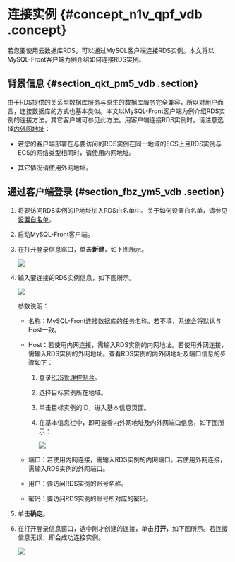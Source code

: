 # 连接实例 {#concept_n1v_qpf_vdb .concept}

若您要使用云数据库RDS，可以通过MySQL客户端连接RDS实例。本文将以MySQL-Front客户端为例介绍如何连接RDS实例。

## 背景信息 {#section_qkt_pm5_vdb .section}

由于RDS提供的关系型数据库服务与原生的数据库服务完全兼容，所以对用户而言，连接数据库的方式也基本类似。本文以MySQL-Front客户端为例介绍RDS实例的连接方法，其它客户端可参见此方法。用客户端连接RDS实例时，请注意选择[内外网地址](../../../../intl.zh-CN/用户指南/网络管理/设置内外网地址.md)：

-   若您的客户端部署在与要访问的RDS实例在同一地域的ECS上且RDS实例与ECS的网络类型相同时，请使用内网地址。

-   其它情况请使用外网地址。


## 通过客户端登录 {#section_fbz_ym5_vdb .section}

1.  将要访问RDS实例的IP地址加入RDS白名单中。关于如何设置白名单，请参见[设置白名单](intl.zh-CN/快速入门MySQL版/初始化配置/设置白名单.md#)。
2.  启动MySQL-Front客户端。
3.  在打开登录信息窗口，单击**新建**，如下图所示。

    ![](http://static-aliyun-doc.oss-cn-hangzhou.aliyuncs.com/assets/img/7823/2607_zh-CN.png)

4.  输入要连接的RDS实例信息，如下图所示。

    ![](http://static-aliyun-doc.oss-cn-hangzhou.aliyuncs.com/assets/img/7823/2608_zh-CN.png)

    参数说明：

    -   名称：MySQL-Front连接数据库的任务名称。若不填，系统会将默认与Host一致。

    -   Host：若使用内网连接，需输入RDS实例的内网地址。若使用外网连接，需输入RDS实例的外网地址。查看RDS实例的内外网地址及端口信息的步骤如下：

        1.  登录[RDS管理控制台](https://rds.console.aliyun.com/?spm=a2c63.p38356.a3.3.37eb609eGtv1CF)。
        2.  选择目标实例所在地域。
        3.  单击目标实例的ID，进入基本信息页面。
        4.  在基本信息栏中，即可查看内外网地址及内外网端口信息，如下图所示：

            ![](http://static-aliyun-doc.oss-cn-hangzhou.aliyuncs.com/assets/img/7823/2609_zh-CN.png)

    -   端口：若使用内网连接，需输入RDS实例的内网端口。若使用外网连接，需输入RDS实例的外网端口。

    -   用户：要访问RDS实例的账号名称。

    -   密码：要访问RDS实例的账号所对应的密码。

5.  单击**确定**。
6.  在打开登录信息窗口，选中刚才创建的连接，单击**打开**，如下图所示。若连接信息无误，即会成功连接实例。

    ![](http://static-aliyun-doc.oss-cn-hangzhou.aliyuncs.com/assets/img/7823/2610_zh-CN.png)


